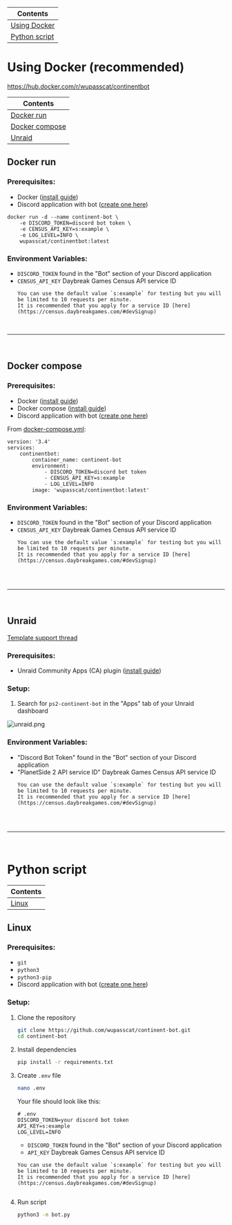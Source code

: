 |Contents
--- |
|[Using Docker](#using-docker-recommended)
|[Python script](#python-script)

# Using Docker (recommended)
https://hub.docker.com/r/wupasscat/continentbot

|Contents
--- |
|[Docker run](#docker-run)
|[Docker compose](#docker-compose)
|[Unraid](#unraid)

## Docker run
### Prerequisites:
- Docker ([install guide](https://docs.docker.com/engine/install/))
- Discord application with bot ([create one here](https://discord.com/developers/applications))
```{code-block} bash
docker run -d --name continent-bot \
    -e DISCORD_TOKEN=discord bot token \
    -e CENSUS_API_KEY=s:example \
    -e LOG_LEVEL=INFO \
    wupasscat/continentbot:latest
```
### Environment Variables:
- `DISCORD_TOKEN` found in the "Bot" section of your Discord application
- `CENSUS_API_KEY` Daybreak Games Census API service ID  
    ```{tip}
    You can use the default value `s:example` for testing but you will be limited to 10 requests per minute.  
    It is recommended that you apply for a service ID [here](https://census.daybreakgames.com/#devSignup)

<br />

***

<br />

## Docker compose
### Prerequisites:
- Docker ([install guide](https://docs.docker.com/engine/install/))
- Docker compose ([install guide](https://docs.docker.com/compose/install/))
- Discord application with bot ([create one here](https://discord.com/developers/applications))  

From [docker-compose.yml](https://github.com/wupasscat/continent-bot/blob/main/docker-compose.yml):
```{code-block} docker
version: '3.4'
services:
    continentbot:
        container_name: continent-bot
        environment:
            - DISCORD_TOKEN=discord bot token
            - CENSUS_API_KEY=s:example
            - LOG_LEVEL=INFO
        image: 'wupasscat/continentbot:latest'
```
### Environment Variables:
- `DISCORD_TOKEN` found in the "Bot" section of your Discord application
- `CENSUS_API_KEY` Daybreak Games Census API service ID  
    ```{tip}
    You can use the default value `s:example` for testing but you will be limited to 10 requests per minute.  
    It is recommended that you apply for a service ID [here](https://census.daybreakgames.com/#devSignup)


<br />

***

<br />

## Unraid
[Template support thread](https://forums.unraid.net/topic/135184-support-wupasscats-template-repository)
### Prerequisites:
- Unraid Community Apps (CA) plugin ([install guide](https://forums.unraid.net/topic/38582-plug-in-community-applications/))

### Setup:
1. Search for `ps2-continent-bot` in the "Apps" tab of your Unraid dashboard

![unraid.png](https://raw.githubusercontent.com/wupasscat/continent-bot/main/assets/unraid.png)

### Environment Variables:
- "Discord Bot Token" found in the "Bot" section of your Discord application
- "PlanetSide 2 API service ID" Daybreak Games Census API service ID  
    ```{tip}
    You can use the default value `s:example` for testing but you will be limited to 10 requests per minute.  
    It is recommended that you apply for a service ID [here](https://census.daybreakgames.com/#devSignup)


<br />

***

<br />

# Python script

|Contents
--- |
|[Linux](#linux)

## Linux

### Prerequisites:
- `git`
- `python3`
- `python3-pip`
- Discord application with bot ([create one here](https://discord.com/developers/applications))

### Setup:
1. Clone the repository  
    ```bash
    git clone https://github.com/wupasscat/continent-bot.git
    cd continent-bot
    ```
2. Install dependencies
    ```bash
    pip install -r requirements.txt
    ```
3. Create `.env` file
    ```bash
    nano .env
    ```
    Your file should look like this:
    ```{code-block} python
    # .env
    DISCORD_TOKEN=your discord bot token
    API_KEY=s:example
    LOG_LEVEL=INFO
    ```
    - `DISCORD_TOKEN` found in the "Bot" section of your Discord application
    - `API_KEY` Daybreak Games Census API service ID  
    ```{tip}
    You can use the default value `s:example` for testing but you will be limited to 10 requests per minute.  
    It is recommended that you apply for a service ID [here](https://census.daybreakgames.com/#devSignup)

    
4. Run script
    ```bash
    python3 -m bot.py
    ```
